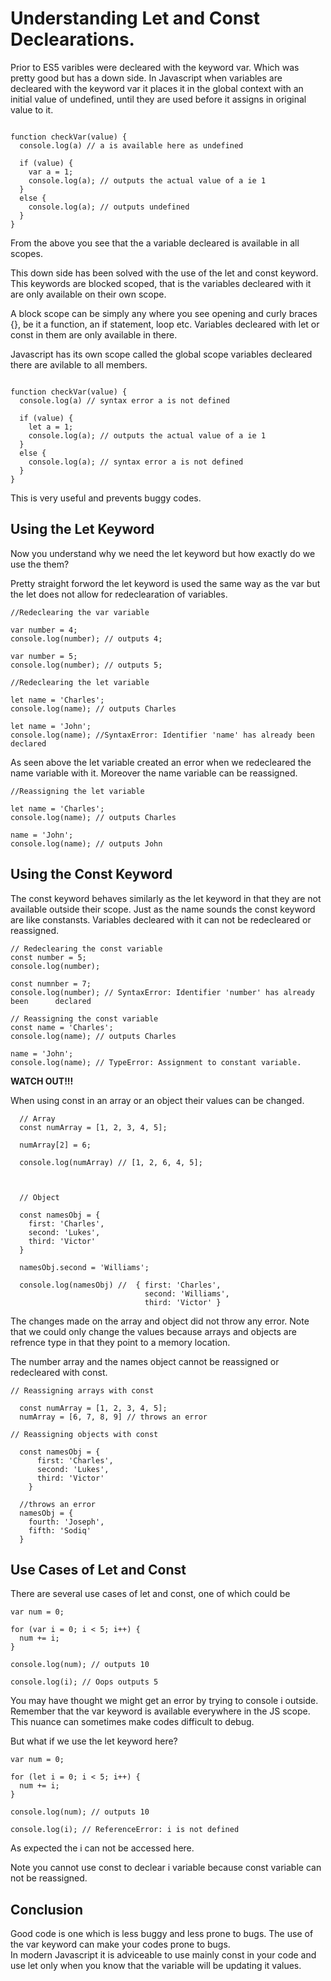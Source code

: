 # Understanding Let and Const Declearations.

Prior to ES5 varibles were decleared with the keyword var. Which was pretty good but has a down side.
In Javascript when variables are decleared with the keyword var it places it in the global context with an initial value of undefined, until they are used before it assigns in original value to it.

```

function checkVar(value) {
  console.log(a) // a is available here as undefined

  if (value) {
    var a = 1;
    console.log(a); // outputs the actual value of a ie 1
  }
  else {
    console.log(a); // outputs undefined
  }
}

```

From the above you see that the a variable decleared is available in all scopes.

This down side has been solved with the use of the let and const keyword. This keywords are blocked scoped, that is the variables decleared with it are only available on their own scope.      

A block scope can be simply any where you see opening and curly braces {}, be it a function, an if statement, loop etc. Variables decleared with let or const in them are only available in there.        

Javascript has its own scope called the global scope variables decleared there are avilable to all members.

```

function checkVar(value) {
  console.log(a) // syntax error a is not defined

  if (value) {
    let a = 1;
    console.log(a); // outputs the actual value of a ie 1
  }
  else {
    console.log(a); // syntax error a is not defined
  }
}

```

This is very useful and prevents buggy codes.

## Using the Let Keyword

Now you understand why we need the let keyword but how exactly do we use the them?

Pretty straight forword the let keyword is used the same way as the var but the let does not allow for redeclearation of variables.

```
//Redeclearing the var variable

var number = 4;
console.log(number); // outputs 4;

var number = 5;
console.log(number); // outputs 5;

```

```
//Redeclearing the let variable

let name = 'Charles';
console.log(name); // outputs Charles

let name = 'John';
console.log(name); //SyntaxError: Identifier 'name' has already been declared

```

As seen above the let variable created an error when we redecleared the name variable with it. Moreover the name variable can be reassigned.

```
//Reassigning the let variable

let name = 'Charles';
console.log(name); // outputs Charles

name = 'John';
console.log(name); // outputs John

```

## Using the Const Keyword

The const keyword behaves similarly as the let keyword in that they are not available outside their scope. Just as the name sounds the const keyword are like constansts. Variables decleared with it can not be redecleared or reassigned.

```
// Redeclearing the const variable
const number = 5;
console.log(number);

const numnber = 7;
console.log(number); // SyntaxError: Identifier 'number' has already been      declared
```

```
// Reassigning the const variable
const name = 'Charles';
console.log(name); // outputs Charles

name = 'John';
console.log(name); // TypeError: Assignment to constant variable.
```

**WATCH OUT!!!**

When using const in an array or an object their values can be changed.

```
  // Array
  const numArray = [1, 2, 3, 4, 5];

  numArray[2] = 6;

  console.log(numArray) // [1, 2, 6, 4, 5];



  // Object

  const namesObj = {
    first: 'Charles',
    second: 'Lukes',
    third: 'Victor'
  }

  namesObj.second = 'Williams';

  console.log(namesObj) //  { first: 'Charles',
                              second: 'Williams',
                              third: 'Victor' }
```

The changes made on the array and object did not throw any error. Note that we could only change the values because arrays and objects are refrence type in that they point to a memory location.

The number array and the names object cannot be reassigned or redecleared with const.

```
// Reassigning arrays with const

  const numArray = [1, 2, 3, 4, 5];
  numArray = [6, 7, 8, 9] // throws an error

// Reassigning objects with const

  const namesObj = {
      first: 'Charles',
      second: 'Lukes',
      third: 'Victor'
    }
  
  //throws an error
  namesObj = {    
    fourth: 'Joseph',
    fifth: 'Sodiq'
  }

```

## Use Cases of Let and Const 
There are several use cases of let and const, one of which could be 

```
var num = 0;

for (var i = 0; i < 5; i++) {
  num += i;
}

console.log(num); // outputs 10

console.log(i); // Oops outputs 5
```


You may have thought we might get an error by trying to console i outside. Remember that the var keyword is available everywhere in the JS scope.     
This nuance can sometimes make codes difficult to debug.

But what if we use the let keyword here?

```
var num = 0;

for (let i = 0; i < 5; i++) {
  num += i;
}

console.log(num); // outputs 10

console.log(i); // ReferenceError: i is not defined

```

As expected the i can not be accessed here.     


Note you cannot use const to declear i variable because const variable can not be reassigned.

## Conclusion

Good code is one which is less buggy and less prone to bugs. The use of the var keyword can make your codes prone to bugs.        
In modern Javascript it is adviceable to use mainly const in your code and use let only when you know that the variable will be updating it values.

